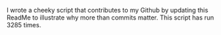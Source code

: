 I wrote a cheeky script that contributes to my Github by updating this ReadMe to illustrate why more than commits matter. This script has run 3285 times.